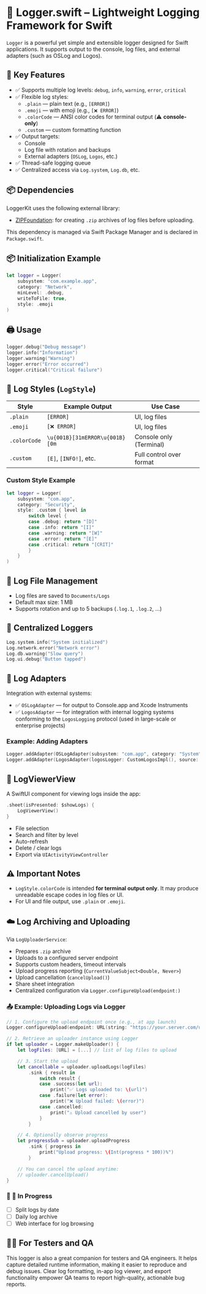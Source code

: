 # 📝 Logger.swift – Lightweight Logging Framework for Swift

`Logger` is a powerful yet simple and extensible logger designed for Swift applications. It supports output to the console, log files, and external adapters (such as OSLog and Logos).

## 🔧 Key Features

- ✅ Supports multiple log levels: `debug`, `info`, `warning`, `error`, `critical`
- ✅ Flexible log styles:
  - `.plain` — plain text (e.g., `[ERROR]`)
  - `.emoji` — with emoji (e.g., `[❌ ERROR]`)
  - `.colorCode` — ANSI color codes for terminal output (⚠️ **console-only**)
  - `.custom` — custom formatting function
- ✅ Output targets:
  - Console
  - Log file with rotation and backups
  - External adapters (`OSLog`, `Logos`, etc.)
- ✅ Thread-safe logging queue
- ✅ Centralized access via `Log.system`, `Log.db`, etc.

## 📦 Dependencies

LoggerKit uses the following external library:

- [ZIPFoundation](https://github.com/weichsel/ZIPFoundation): for creating `.zip` archives of log files before uploading.

This dependency is managed via Swift Package Manager and is declared in `Package.swift`.

## 📦 Initialization Example

```swift
let logger = Logger(
    subsystem: "com.example.app",
    category: "Network",
    minLevel: .debug,
    writeToFile: true,
    style: .emoji
)
```

## 🖨 Usage

```swift
logger.debug("Debug message")
logger.info("Information")
logger.warning("Warning")
logger.error("Error occurred")
logger.critical("Critical failure")
```

## 🎨 Log Styles (`LogStyle`)

| Style         | Example Output                  | Use Case                            |
|---------------|----------------------------------|--------------------------------------|
| `.plain`      | `[ERROR]`                        | UI, log files                        |
| `.emoji`      | `[❌ ERROR]`                      | UI, log files                        |
| `.colorCode`  | `\u{001B}[31mERROR\u{001B}[0m`    | Console only (Terminal)              |
| `.custom`     | `[E]`, `[INFO!]`, etc.           | Full control over format             |

### Custom Style Example

```swift
let logger = Logger(
    subsystem: "com.app",
    category: "Security",
    style: .custom { level in
        switch level {
        case .debug: return "[D]"
        case .info: return "[I]"
        case .warning: return "[W]"
        case .error: return "[E]"
        case .critical: return "[CRIT]"
        }
    }
)
```

## 📁 Log File Management

- Log files are saved to `Documents/Logs`
- Default max size: 1 MB
- Supports rotation and up to 5 backups (`.log.1`, `.log.2`, ...)

## 🧰 Centralized Loggers

```swift
Log.system.info("System initialized")
Log.network.error("Network error")
Log.db.warning("Slow query")
Log.ui.debug("Button tapped")
```

## 🔌 Log Adapters

Integration with external systems:

- ✅ `OSLogAdapter` — for output to Console.app and Xcode Instruments
- ✅ `LogosAdapter` — for integration with internal logging systems conforming to the `LogosLogging` protocol (used in large-scale or enterprise projects)

### Example: Adding Adapters

```swift
Logger.addAdapter(OSLogAdapter(subsystem: "com.app", category: "System"))
Logger.addAdapter(LogosAdapter(logosLogger: CustomLogosImpl(), source: "Analytics"))
```

## 👀 LogViewerView

A SwiftUI component for viewing logs inside the app:

```swift
.sheet(isPresented: $showLogs) {
    LogViewerView()
}
```

- File selection
- Search and filter by level
- Auto-refresh
- Delete / clear logs
- Export via `UIActivityViewController`

## ⚠️ Important Notes

- `LogStyle.colorCode` is intended **for terminal output only**. It may produce unreadable escape codes in log files or UI.
- For UI and file output, use `.plain` or `.emoji`.


## ☁️ Log Archiving and Uploading

Via `LogUploaderService`:

- Prepares `.zip` archive
- Uploads to a configured server endpoint
- Supports custom headers, timeout intervals
- Upload progress reporting (`CurrentValueSubject<Double, Never>`)
- Upload cancellation (`cancelUpload()`)
- Share sheet integration
- Centralized configuration via `Logger.configureUpload(endpoint:)`

### 📤 Example: Uploading Logs via Logger

```swift
// 1. Configure the upload endpoint once (e.g., at app launch)
Logger.configureUpload(endpoint: URL(string: "https://your.server.com/upload")!)

// 2. Retrieve an uploader instance using Logger
if let uploader = Logger.makeUploader() {
    let logFiles: [URL] = [...] // list of log files to upload

    // 3. Start the upload
    let cancellable = uploader.uploadLogs(logFiles)
        .sink { result in
            switch result {
            case .success(let url):
                print("✅ Logs uploaded to: \(url)")
            case .failure(let error):
                print("❌ Upload failed: \(error)")
            case .cancelled:
                print("⚠️ Upload cancelled by user")
            }
        }

    // 4. Optionally observe progress
    let progressSub = uploader.uploadProgress
        .sink { progress in
            print("Upload progress: \(Int(progress * 100))%")
        }

    // You can cancel the upload anytime:
    // uploader.cancelUpload()
}
```

### 📌 🚧 In Progress

- [ ] Split logs by date
- [ ] Daily log archive
- [ ] Web interface for log browsing

## 👨‍🔬 For Testers and QA

This logger is also a great companion for testers and QA engineers. It helps capture detailed runtime information, making it easier to reproduce and debug issues. Clear log formatting, in-app log viewer, and export functionality empower QA teams to report high-quality, actionable bug reports.
